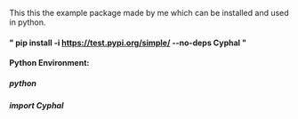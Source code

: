 This this the example package made by me which can be installed and used in python.

#### " pip install -i https://test.pypi.org/simple/ --no-deps Cyphal "

#### Python Environment:
##### python
##### import Cyphal
